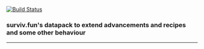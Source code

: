 [![Build Status](https://ci.surviv.fun/buildStatus/icon?job=SurvivalDatapack)](https://ci.surviv.fun/job/SurvivalDatapack/)

### surviv.fun's datapack to extend advancements and recipes and some other behaviour

---
